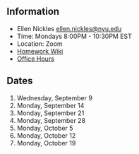 ## Information

* Ellen Nickles ellen.nickles@nyu.edu
* Time: Mondays 8:00PM - 10:30PM EST
* Location: Zoom
* [Homework Wiki](https://github.com/ITPNYU/ICM-2020-Code/wiki/Homework-Ellen)
* [Office Hours](https://calendar.google.com/calendar/selfsched?sstoken=UUJBXzVpUFp3azhlfGRlZmF1bHR8MDk4NDA1OWMzNzEyMThhZjVkMTgzYWI3YmUxMWNmY2M)

## Dates

1. Wednesday, September 9
2. Monday, September 14
3. Monday, September 21
4. Monday, September 28
5. Monday, October 5
6. Monday, October 12
7. Monday, October 19
